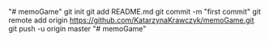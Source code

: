 "# memoGame"  git init git add README.md git commit -m "first commit" git remote add origin https://github.com/KatarzynaKrawczyk/memoGame.git git push -u origin master
"# memoGame" 
